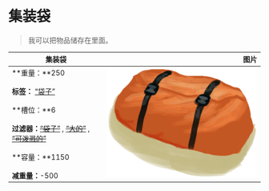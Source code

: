 # 集装袋  
> 我可以把物品储存在里面。  
  
  集装袋  |   图片   
 ----  |  ----:   
 **重量：**250<br><br>**标签：**	[“袋子”](tag_Bag.md)<br><br>**槽位：**6<br><br>**过滤器：**~~[“袋子”](tag_Bag.md)~~ , ~~[“大的”](tag_Large.md)~~ , ~~[“可泼溅的”](tag_Spillable.md)~~<br><br>**容量：**1150<br><br>**减重量：**-500  |  <img decoding="async" src="Sprite/ContainerBag.png" href="a.md" style="max-width:300px;max-height:300px;">   
  


<script>document.title="集装袋 - 卡牌生存百科 Card Survival Wiki";</script>